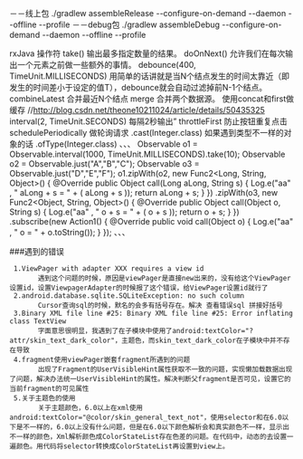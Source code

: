 －－线上包
./gradlew assembleRelease --configure-on-demand --daemon --offline --profile
－－debug包
./gradlew assembleDebug --configure-on-demand --daemon --offline --profile

rxJava 操作符
take()
输出最多指定数量的结果。
doOnNext()
允许我们在每次输出一个元素之前做一些额外的事情。
debounce(400, TimeUnit.MILLISECONDS)
用简单的话讲就是当N个结点发生的时间太靠近（即发生的时间差小于设定的值T），debounce就会自动过滤掉前N-1个结点。
combineLatest
合并最近N个结点
merge
合并两个数据源。
使用concat和first做缓存 //http://blog.csdn.net/theone10211024/article/details/50435325
interval(2, TimeUnit.SECONDS)
每隔2秒输出”
throttleFirst
防止按钮重复点击
schedulePeriodically
做轮询请求
.cast(Integer.class)
如果遇到类型不一样的对象的话
 .ofType(Integer.class)
、、、
     Observable<Long> o1 = Observable.interval(1000, TimeUnit.MILLISECONDS).take(10);
        Observable<String> o2 = Observable.just("A","B","C");
        Observable<String> o3 = Observable.just("D","E","F");
        o1.zipWith(o2, new Func2<Long, String, Object>() {
            @Override
            public Object call(Long aLong, String s) {
                Log.e("aa" , " aLong + s = " + ( aLong + s ));
                return aLong + s;
            }
        })
                .zipWith(o3, new Func2<Object, String, Object>() {
                    @Override
                    public Object call(Object o, String s) {
                        Log.e("aa" , " o + s = " + ( o + s ));
                        return o + s;
                    }
                })
                .subscribe(new Action1<Object>() {
                    @Override
                    public void call(Object o) {
                        Log.e("aa" , " o = " + o.toString());
                    }
                });
      、、、


###遇到的错误

     1.ViewPager with adapter XXX requires a view id
           遇到这个问题的时候，原因是viewPager是直接new出来的，没有给这个ViewPager设置id，设置ViewpagerAdapter的时候报了这个错误，给ViewPager设置id就行了
     2.android.database.sqlite.SQLiteException: no such column
           Cursor查询sql的时候，默名的会多有括号存在。解决 查看错误sql 拼接好括号
     3.Binary XML file line #25: Binary XML file line #25: Error inflating class TextView
           字面意思很明显，我遇到了在子模块中使用了android:textColor="?attr/skin_text_dark_color"，主题色，而skin_text_dark_color在子模块中并不存在导致
     4.fragment使用viewPager嵌套fragment所遇到的问题
           出现了Fragment的UserVisibleHint属性获取不一致的问题，实现懒加载数据出现了问题，解决办法统一UserVisibleHint的属性。解决判断父fragment是否可见，设置它的当前fragment的可见属性   
     5.关于主题色的使用
           关于主题颜色，6.0以上在xml使用android:textColor="@color/skin_general_text_not"，使用selector和在6.0以下是不一样的，6.0以上没有什么问题，但是在6.0以下颜色解析会和真实颜色不一样，显示出不一样的颜色，Xml解析颜色成ColorStateList存在色差的问题。在代码中，动态的去设置一遍颜色。用代码将selector转换成ColorStateList再设置到view上。